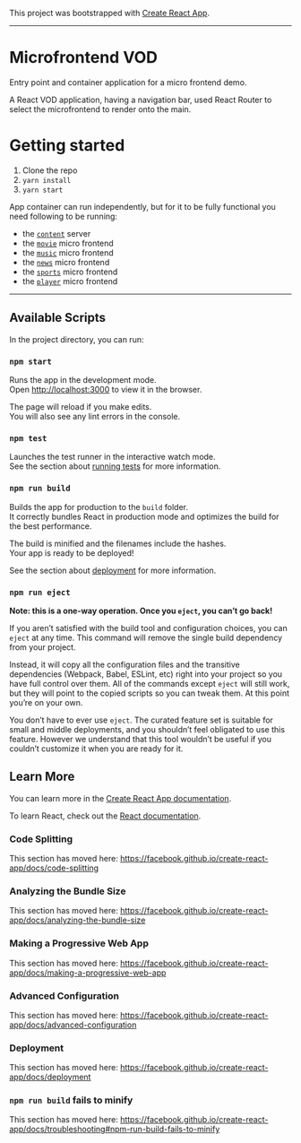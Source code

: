 This project was bootstrapped with [Create React App](https://github.com/facebook/create-react-app).

----------------------------------------------------------------------------------------------------
# Microfrontend VOD 

Entry point and container application for a micro frontend demo.

A React VOD application, having a navigation bar, used React Router to select the microfrontend to render onto the main.

# Getting started

1. Clone the repo
2. `yarn install`
3. `yarn start`

App container can run independently, but for it to be fully functional you need following to be running:

- the [`content`](https://github.com/ERS-HCL/micro-frontend/tree/master/content) server
- the [`movie`](https://github.com/ERS-HCL/micro-frontend/tree/master/movie/) micro frontend
- the [`music`](https://github.com/ERS-HCL/micro-frontend/tree/master/music/) micro frontend
- the [`news`](https://github.com/ERS-HCL/micro-frontend/tree/master/news/) micro frontend
- the [`sports`](https://github.com/ERS-HCL/micro-frontend/tree/master/sports/) micro frontend
- the [`player`](https://github.com/ERS-HCL/micro-frontend/tree/master/player/) micro frontend
-----------------------------------------------------------------------------------------------------

## Available Scripts

In the project directory, you can run:

### `npm start`

Runs the app in the development mode.<br>
Open [http://localhost:3000](http://localhost:3000) to view it in the browser.

The page will reload if you make edits.<br>
You will also see any lint errors in the console.

### `npm test`

Launches the test runner in the interactive watch mode.<br>
See the section about [running tests](https://facebook.github.io/create-react-app/docs/running-tests) for more information.

### `npm run build`

Builds the app for production to the `build` folder.<br>
It correctly bundles React in production mode and optimizes the build for the best performance.

The build is minified and the filenames include the hashes.<br>
Your app is ready to be deployed!

See the section about [deployment](https://facebook.github.io/create-react-app/docs/deployment) for more information.

### `npm run eject`

**Note: this is a one-way operation. Once you `eject`, you can’t go back!**

If you aren’t satisfied with the build tool and configuration choices, you can `eject` at any time. This command will remove the single build dependency from your project.

Instead, it will copy all the configuration files and the transitive dependencies (Webpack, Babel, ESLint, etc) right into your project so you have full control over them. All of the commands except `eject` will still work, but they will point to the copied scripts so you can tweak them. At this point you’re on your own.

You don’t have to ever use `eject`. The curated feature set is suitable for small and middle deployments, and you shouldn’t feel obligated to use this feature. However we understand that this tool wouldn’t be useful if you couldn’t customize it when you are ready for it.

## Learn More

You can learn more in the [Create React App documentation](https://facebook.github.io/create-react-app/docs/getting-started).

To learn React, check out the [React documentation](https://reactjs.org/).

### Code Splitting

This section has moved here: https://facebook.github.io/create-react-app/docs/code-splitting

### Analyzing the Bundle Size

This section has moved here: https://facebook.github.io/create-react-app/docs/analyzing-the-bundle-size

### Making a Progressive Web App

This section has moved here: https://facebook.github.io/create-react-app/docs/making-a-progressive-web-app

### Advanced Configuration

This section has moved here: https://facebook.github.io/create-react-app/docs/advanced-configuration

### Deployment

This section has moved here: https://facebook.github.io/create-react-app/docs/deployment

### `npm run build` fails to minify

This section has moved here: https://facebook.github.io/create-react-app/docs/troubleshooting#npm-run-build-fails-to-minify
